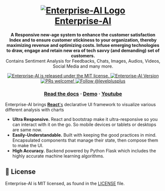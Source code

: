 <h1 align="center">
  <a href="https://tirtharajghosh.github.io/Enterprise-AI/">
    <img src="https://www.tcs.com/content/dam/tcs/images/logo/tatalogo-blue.png" alt="Enterprise-AI Logo" />
    <br/>
    Enterprise-AI
  </a>
</h1>

<p align="center">
  <strong>A Responsive new-age system to enhance the customer satisfaction Index and to ensure customer stickiness to your organization, thereby maximizing revenue and optimizing costs. Infuse emerging
technologies to draw, engage and retain new era of tech savvy (and demanding) set of
customers.</strong><br>
  Contains Sentiment Analysis for Feedbacks, Chats, Images, Audios, Videos, Social Media and many more.
</p>

<p align="center">
  <a href="https://github.com/tirtharajghosh/Enterprise-AI/blob/master/LICENSE">
    <img src="https://img.shields.io/badge/license-MIT-blue.svg" alt="Enterprise-AI is released under the MIT license." />
  </a>
  <a href="https://github.com/tirtharajghosh/Enterprise-AI/">
    <img src="https://img.shields.io/github/package-json/v/tirtharajghosh/Enterprise-AI" alt="Enterprise-AI Version" />
  </a>
  <a href="https://github.com/tirtharajghosh/Enterprise-AI/">
    <img src="https://img.shields.io/badge/PRs-welcome-brightgreen.svg" alt="PRs welcome!" />
  </a>
  <a href="https://twitter.com/intent/follow?screen_name=levelplusplus">
    <img src="https://img.shields.io/twitter/follow/reactnative.svg?label=Follow%20@levelplusplus" alt="Follow @levelplusplus" />
  </a>
</p>

<h3 align="center">
  <a href="https://www.geeksforgeeks.org/sorting-algorithms/">Read the docs</a>
  <span> · </span>
  <a href="https://tirtharajghosh.github.io/Enterprise-AI/">Demo</a>
  <span> · </span>
  <a href="https://tirtharajghosh.github.io/Enterprise-AI/">Youtube</a>
</h3>

Enterprise-AI brings [**React**'s][r] declarative UI framework to visualize various different analysis with charts

- **Ultra Responsive.** React and bootstrap make it ultra-responsive so you can interact with it on the go. So mobile devices or tablets or desktops are same now.
- **Easily-Understandable.** Built with keeping the good practices in mind. Encapsulated components that manage their state, then compose them to make the UI.
- **High Accuracy.** Backend powered by Python Flask which includes the highly accurate machine learning algorithms.

[r]: https://reactjs.org/

## 📄 License

Enterprise-AI is MIT licensed, as found in the [LICENSE][l] file.

[l]: https://github.com/tirtharajghosh/Enterprise-AI/blob/master/LICENSE
